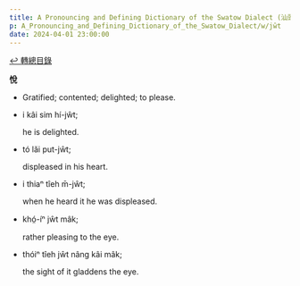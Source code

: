 ```yaml
---
title: A Pronouncing and Defining Dictionary of the Swatow Dialect (汕頭方言音義字典) / jŵt
p: A_Pronouncing_and_Defining_Dictionary_of_the_Swatow_Dialect/w/jŵt
date: 2024-04-01 23:00:00
---
```


[↩️ 轉總目錄](/A_Pronouncing_and_Defining_Dictionary_of_the_Swatow_Dialect)


**悅**
- Gratified; contented; delighted; to please.

- i kâi sim hí-jŵt;

  he is delighted.

- tó lăi put-jŵt;

  displeased in his heart.

- i thiaⁿ tîeh m̄-jŵt;

  when he heard it he was displeased.

- khó̤-íⁿ jŵt mâk;

  rather pleasing to the eye.

- thóiⁿ tîeh jŵt nâng kâi mâk;

  the sight of it gladdens the eye.